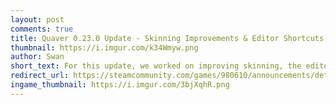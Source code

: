 ```yaml
---
layout: post
comments: true
title: Quaver 0.23.0 Update - Skinning Improvements & Editor Shortcuts
thumbnail: https://i.imgur.com/k34Wmyw.png
author: Swan
short_text: For this update, we worked on improving skinning, the editor, and much more...
redirect_url: https://steamcommunity.com/games/980610/announcements/detail/2736453958208789052
ingame_thumbnail: https://i.imgur.com/3bjXqhR.png
---
```

